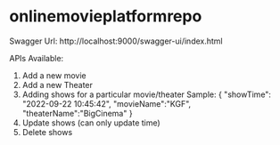 # onlinemovieplatformrepo
Swagger Url: http://localhost:9000/swagger-ui/index.html

APIs Available:
1) Add a new movie
2) Add a new Theater
3) Adding shows for a particular movie/theater 
   Sample: 
   {
    "showTime": "2022-09-22 10:45:42",
    "movieName":"KGF",
    "theaterName":"BigCinema"
   }
4) Update shows (can only update time)
5) Delete shows 
